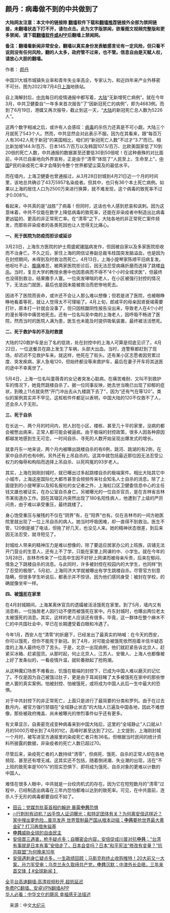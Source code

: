  <!-- 面包屑导航 --> <h2>颜丹：病毒做不到的中共做到了</h2> <p class="notice"><b>大陆网友注意：本文中的链接除 <a href="https://github.com/bannedbook/fanqiang" >翻墙</a>软件下载和<a href="https://github.com/killgcd/justmysocks/blob/master/README.md">翻墙推荐</a>链接外全部为禁网链接，未翻墙状态下打不开，请勿点击。此为文字版禁闻，欲看图文视频完整版和更多禁闻，请下载<a href="https://github.com/bannedbook/fanqiang">翻墙软件或APP</a>后翻墙上禁闻网。</p><p>备注：翻墙看新闻非常安全，翻墙以真实身份发表敏感言论有一定风险，但只看不说则没有任何风险，翻的人太多，政府管不过来，也不管。信息自由是天赋人权，请放心大胆的翻墙。</b></p>  <div class="entry"> <p>作者： <a href="https://www.bannedbook.org/bnews/tag/%e9%a2%9c%e4%b8%b9/" class="st_tag internal_tag" rel="tag" title="标签 颜丹 下的日志">颜丹</a></p> <p id="conimg">中国31大城市城镇失业率和青年失业率高企，专家认为，和近四年来产业外移密不可分。图为2022年7月4日<a href="https://www.bannedbook.org/bnews/tag/%e4%b8%8a%e6%b5%b7/" class="st_tag internal_tag" rel="tag" title="标签 上海 下的日志">上海</a>地铁站。</p> <p>自上海解封后，<a href="https://www.bannedbook.org/bnews/tag/%e4%b8%ad%e5%85%b1/" class="st_tag internal_tag" rel="tag" title="标签 中共 下的日志">中共</a>每日的疫情通报中都写着，<span class='wp_keywordlink_affiliate'><a href="https://www.bannedbook.org/" title="大陆" target="_blank">大陆</a></span>“无新增死亡病例”。就在今年3月，中共卫健委自“一年多来首次报告”了“因新冠死亡的病例”，即为4683例。而到了6月19日，港媒又再次报导，截止到这一天，“<a href="https://www.bannedbook.org/bnews/tag/%e5%a4%a7%e9%99%86/" class="st_tag internal_tag" rel="tag" title="标签 大陆 下的日志">大陆</a>的新冠死亡总人数为5226人”。</p> <p>这两个数字相减之后，或许有人会感叹：<a href="https://www.bannedbook.org/bnews/tag/%e7%97%85%e6%af%92/" class="st_tag internal_tag" rel="tag" title="标签 病毒 下的日志">病毒</a>的杀伤力还真是不可小觑，大陆三个月就死了543个人。然而，中共显然会对此表示不服。因为在其看来，跟“每百万人有3042人死于新冠”的美国相比，咱们的“新冠死亡人数”不过才“3.7”而已。相比新加坡144.9/百万、日本145.7/百万以及韩国107.5/百万、比欧美国家低了10到20倍的死亡人数，中共通报的数据甚至还要低30到50倍呢！在这种悬殊的对比面前，中共已自豪地向外界宣称，正是由于“清零”体现了“人民至上、生命至上”，<span class='wp_keywordlink_affiliate'><a href="https://www.bannedbook.org/" title="中国" target="_blank">中国</a></span>P民的染疫死亡率才会降到令整个世界都望尘莫及的最低水平。</p> <p>而在墙内，上海卫健委也曾通报过，从3月28日封城到4月21日近一个月的时间里，该地总共确诊了43万5957名染疫者。但其中，也只有36个本土死亡病例。如果以上海的居住人口为2500万来进行换算，就不难发现，这个病毒的致死率不过才0.008%。</p> <p>看起来，中共真的是“战胜”了病毒！但同时，这话也令人感到悲哀和讽刺。因为这意味着，中共不仅能在数字上降低病毒的致死率，还能在非染疫者中制造出比病毒更凶猛的、更高的非正常死亡率。在“清零”之下，大陆各地的非正常死亡案件频发，而那些非染疫者的各类死因也让人觉得无比痛心。</p> <p><strong>一、死于医院为防疫而拒诊或延诊</strong></p>  <p>3月23日，上海东方医院的护士周盛妮<a href="https://www.bannedbook.org/bnews/tag/%E5%93%AE%E5%96%98/" class="st_tag internal_tag" rel="tag" title="标签 哮喘 下的日志">哮喘</a>病发作，但因被自家以及多家医院拒收而不治身亡。不久之后，家住上海的网信证券副总裁韦桂国突发脑溢血，也是因为在封控期间，未得到及时救治而死亡。4月13日，上海小提琴家陈顺平旧病复发。他呕吐不止、<a href="https://www.bannedbook.org/bnews/tag/%e8%85%b9%e7%97%9b/" class="st_tag internal_tag" rel="tag" title="标签 腹痛 下的日志">腹痛</a>难忍，被两家医院拒诊后，因无法忍受病痛折磨而选择了跳楼<a href="https://www.bannedbook.org/bnews/tag/%e8%87%aa%e6%9d%80/" class="st_tag internal_tag" rel="tag" title="标签 自杀 下的日志">自杀</a>。当时，复旦大学的教授余惠中也因患病而不得不“4个小时全城求医”，但最终也没得到救治，结果撒手人寰。一位突发哮喘的老人，在小区被强行封控的情况下，无法出门就医，最后也是因未能被救治而悲惨地死去。</p> <p>因进不了医院而丧命，或许还不会让人那么难以想像；但若是进了医院，也被眼睁睁地看着等死，就让人觉得太不可理喻了。4月上旬，郎咸平的母亲因肾衰竭需要打针，原本打一针就会没事了，但只因核酸阴性报告没出来，导致老人在4个小时的漫长等待中痛苦地死去。还有一位名叫吴中南的上海老人，因呼吸不畅进了医院，然而当时的医院人满为患，医生也未能及时提供吸氧装置，最终被活活憋死。</p> <p><strong>二、死于救护车的不及时救援</strong></p> <p>大陆的120救护车是出了名的低效，处在封控中的上海人可算是彻底见识了。4月22日，一位送餐员在路上发生了车祸，头部大出血。当时，连警察都赶到了现场，却迟迟不见救护车来。就这样，他死在了街头。还有某小区志愿者因劳累过度、突发疾病，家人急电120，但始终都没等来救护车，最后在妻子开车将其送医的途中不幸离世了。</p> <p>5月4日，上海一位名叫童薇青的女记者突发心脏病，在痛苦难耐、又叫不到救护车的情况下，她竟然跳楼自杀了。据一位同事反映，她去世当晚已出现了抑郁的症状，到晚上11点就突然“开门冲出去从九楼跳下去了”，因为“还有气在等120”。类似的案例其实并不罕见，这桩桩件件都足以表明，中国大陆的120不仅救不了人，还会杀人于无形。</p> <p><strong>三、死于自杀</strong></p> <p>在长达一、两个月的时间内，把人封在小区、楼栋、甚至几十平的家里，没病的都会被憋出病来，正常人都可能会被逼疯。由于极端的封控政策，很多人因各种原因都越发地感到生无可恋，一时间自杀、寻死的人数开始呈现出爆发式的增长。</p>  <p>就拿丹东一地来说，两个月内被曝出跳楼自杀的有6例，跳河、跳湖的有2例，在家中自杀的也有6例，另外还有上吊自杀的。这其中就包括最近那位因无法忍受公权力的侮辱和构陷而选择上吊自杀、以死鸣冤的93岁老人。</p> <p>其实，上海在刚刚封城时，就已曝出过多起跳楼自杀的极端案件。相比大陆其它中小城市，上海这座国际化大都市甚至会频频传来社会知名人士自杀的消息。除了上面提到的小提琴家以及知名报社的女记者之外，上海虹口区卫健委信息中心的主任钱文雄也被证实，在办公室自杀身亡。另被曝光的一位自杀官员，是在吉林省吉林市某街道办工作。因在其辖区内突然出现了180名阳性病人，他遭到了上级的严厉问责，由于难以承受重压，最终跳楼了。</p> <p>身心饱受重压与摧残的不仅在“阴界”有，在“阳界”也有。仅在吉林市的一间方舱医院里就出现了一位上吊自杀的病人。她当时呼吸困难，却一直得不到救治。医生不管，120倒是接了电话，但拖了好几天，也没见人来。她的精神状态很差，到后来因无法忍受，就寻短见了。</p> <p>封城给人带来的精神压力是难以想像的，除了要适应居家办公的上班族，店铺无法开门营业的生意人，还有上不了学，只能在家里上网课的中、小学生。就在今年的3月28日，吉林市传来了一位高中生因不好好上网课而被母亲斥责，后来在郁闷、情急之下跳楼自杀的消息。与此同时，许多被封控在校园内的大学生，也同样“到了忍受的极限”。5月初，上海同济大学就被曝出有学生跳楼自杀。尽管官方刻意隐瞒，但很多学生听说后，都表示并不惊讶。因为他们感同身受：被封在学校，的确就像坐牢一样。</p> <p><strong>四、被<a href="https://www.bannedbook.org/bnews/tag/%e9%a5%bf%e6%ad%bb/" class="st_tag internal_tag" rel="tag" title="标签 饿死 下的日志">饿死</a>在家里</strong></p> <p>在4月封城期间，上海某离休官员的遗孀被活活饿死在家里。到了5月，墙内又有消息称，一位独居老人因行动不便而被饿死在家中。丹东封城时，也曝出两位老太太被饿死的消息。其实，这样的老人应该还有很多。毕竟，这一群体在整个麻木不仁的中共国社会中，早已在长期遭受着白眼和冷遇了。</p> <p>今年1月，西安人在“清零”的折磨下，已经发出了最真实的呐喊：在今天的西安，你可以饿死，但你不能死于新冠。到了4月，对可能会被饿死依然抱着半信半疑态度的上海人最终吃尽了苦头。于是，北京一出现病例，他们就赶紧告诉北京人，赶紧买冰箱、赶紧囤货。从那时起，何止北京人，江苏人、安徽人、上海人也都像被上好了发条似的，一看疫情升温，就轮番掀起了抢购潮。</p>  <p>从这种魔幻场景不难看出，饥饿在极端的封控下，已成为中国人难以磨灭的记忆了。不仅是因为自己被饿过肚子，更是由于耳闻目睹了太多被饿死在家中的那些惨绝人寰的真实案例。怕被封控、怕被饿死，或将成为中国人此后一生中最大的恐惧。</p> <p>对于中共封控下的非正常死亡，上面只是进行了最简要的分类和罗列。由于在过去数月内，被官方强行禁锢在“全域静止状态”的大陆人已遍及中国各地，因此不难想像，那些被政府掩盖、尚未被曝光的惨烈事件似乎还有更多。</p> <p>有文章显示，自奥密克戎变种病毒来到中国大陆后，这里的“全域静止”人口就从1月的5000万增长到了4月的1亿，高峰时甚至达到了2亿。上文提到，上海刚封城一个月时，被写进官方通报里的染疫死亡者只有36名。但根据当时民间的统计资料所披露的数据，非染疫者的死亡人数已超过70。</p> <p>尽管后来，染疫死亡者的人数持续“清零”，但病死、饿死、自杀的正常人却在各地频现、甚至还有增无减。这其实还不包括，随着倒闭潮、失业潮的出现，活在“不上班的致死率是100%”的现实恐惧下、即将成为饿死、自杀对象的更难以计数的中国人。</p> <p>难怪在很多人眼中，中共就是一台绞肉机式的存在。因为它在短短数月的“清零”过程中，已经制造出病毒在三年内恐怕都难以达到的致死率。可见，在中共面前，连杀人于无形的病毒都要自叹不如了。</p> <div id="taboola-mid-1"></div>  <ul class='op-related-articles' title='相关阅读'> <li><a href='https://www.bannedbook.org/bnews/comments/20220709/1755896.html' target='_blank'>田云：党媒忽批英首相约翰逊 暴露<b>中共</b>恐惧</a></li> <li><a href='https://www.bannedbook.org/bnews/bannedvideo/20220709/1755883.html' target='_blank'>🔥行刺别有动机？凶手惊人证词曝光；和特定团体有关？为何离安倍这样近？家中搜出更危险...普京发声 世界管制最严国从根本动摇；<b>中共</b>要抢世界最大黄金矿? 打习再借朱镕基</a></li> <li><a href='https://www.bannedbook.org/bnews/taiwannews/20220709/1755882.html' target='_blank'><b>中共</b>威胁全球的自由民主</a></li> <li><a href='https://www.bannedbook.org/bnews/bannedvideo/20220709/1755878.html' target='_blank'>安倍晋三遇害，枪手疑点多；自曝密会内容，安倍促成川普对抗<b>中共</b>；“台湾有事就是日本有事”安倍走了，日本会变吗？日本“和平宪法”修改有变量？“抗共联盟”为何晚来10年</a></li> <li><a href='https://www.bannedbook.org/bnews/bannedvideo/20220709/1755863.html' target='_blank'>安倍遇刺身亡疑点多，一生政绩回顾；马斯克称终止收购推特！20大前又一大案，孙力军受审；乌克兰永久取缔共产党，<b>中共</b>沉默；中澳外长会晤，三年来首交锋【 #全球新闻 】</a></li> </ul> <p class="texttj"> <a href="https://github.com/bannedbook/fanqiang/wiki/V2ray%E6%9C%BA%E5%9C%BA" target="_blank">全平台高速翻墙:高清视频秒开,超低延迟</a><br/> <a href="https://github.com/bannedbook/fanqiang/wiki/%E7%A6%81%E9%97%BB%E7%BD%91%E5%AE%89%E5%8D%93%E7%BF%BB%E5%A2%99%E6%96%B0%E9%97%BBAPP" target="_blank">免费PC翻墙、安卓VPN翻墙APP</a><br/> <a href="https://www.bannedbook.org/bnews/comments/20220220/1694796.html" target="_blank">华人必看：中华文化的飓风 幸福感无法描述</a> </p><p class="src-info">　来源：中文<span class='wp_keywordlink_affiliate'><a href="http://www.epochtimes.com/" title="大纪元" target="_blank">大纪元</a></span> </p> <a name='sharetosocial'></a>  <div style="margin-bottom:5px;padding-bottom:5px;clear:both"> <div id="archive-pix-1" class="banner-ads"> <!-- AuctionX Display platform tag START --> <div id="27602x728x90x621x_ADSLOT1" clicktrack="%%CLICK_URL_ESC%%"></div>  <!-- AuctionX Display platform tag END --> </div> <div id="archive-pix-2" class="banner-ads"> <!-- AuctionX Display platform tag START --> <div id="27556x300x250x621x_ADSLOT1" clicktrack="%%CLICK_URL_ESC%%" style="margin:0 auto;text-align:center"></div>  <!-- AuctionX Display platform tag END --> </div> </div>  <div id="archive-pix-1" class="banner-ads"> <!-- AuctionX Display platform tag START --> <div id="27603x728x90x621x_ADSLOT1" clicktrack="%%CLICK_URL_ESC%%"></div>  <!-- AuctionX Display platform tag END --> </div> </div><!--END ENTRY--> 